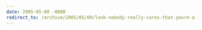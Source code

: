 ```yaml
---
date: 2005-05-08 -0800
redirect_to: /archive/2005/05/09/look-nobody-really-cares-that-youre-a-dj.aspx/
---
```

